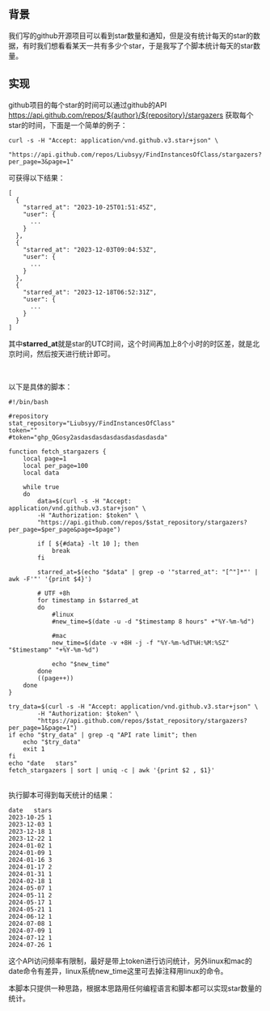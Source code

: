 

## 背景

我们写的github开源项目可以看到star数量和通知，但是没有统计每天的star的数据，有时我们想看看某天一共有多少个star，于是我写了个脚本统计每天的star数量。

## 实现

github项目的每个star的时间可以通过github的API https://api.github.com/repos/${author}/${repository}/stargazers 获取每个star的时间，下面是一个简单的例子：

```shell
curl -s -H "Accept: application/vnd.github.v3.star+json" \
        "https://api.github.com/repos/Liubsyy/FindInstancesOfClass/stargazers?per_page=3&page=1"
```


可获得以下结果：
```
[
  {
    "starred_at": "2023-10-25T01:51:45Z",
    "user": {
      ...
    }
  },
  {
    "starred_at": "2023-12-03T09:04:53Z",
    "user": {
      ...
    }
  },
  {
    "starred_at": "2023-12-18T06:52:31Z",
    "user": {
      ...
    }
  }
]
```

其中**starred_at**就是star的UTC时间，这个时间再加上8个小时的时区差，就是北京时间，然后按天进行统计即可。

<br>

以下是具体的脚本：

```shell
#!/bin/bash

#repository
stat_repository="Liubsyy/FindInstancesOfClass"
token=""
#token="ghp_QGosy2asdasdasdasdasdasdasdasda"

function fetch_stargazers {
    local page=1
    local per_page=100
    local data

    while true
    do
        data=$(curl -s -H "Accept: application/vnd.github.v3.star+json" \
        -H "Authorization: $token" \
        "https://api.github.com/repos/$stat_repository/stargazers?per_page=$per_page&page=$page")

        if [ ${#data} -lt 10 ]; then
            break
        fi

        starred_at=$(echo "$data" | grep -o '"starred_at": "[^"]*"' | awk -F'"' '{print $4}')

        # UTF +8h
        for timestamp in $starred_at
        do
            #linux
            #new_time=$(date -u -d "$timestamp 8 hours" +"%Y-%m-%d")

            #mac
            new_time=$(date -v +8H -j -f "%Y-%m-%dT%H:%M:%SZ" "$timestamp" "+%Y-%m-%d")

            echo "$new_time"
        done
        ((page++))
    done
}

try_data=$(curl -s -H "Accept: application/vnd.github.v3.star+json" \
        -H "Authorization: $token" \
        "https://api.github.com/repos/$stat_repository/stargazers?per_page=1&page=1")
if echo "$try_data" | grep -q "API rate limit"; then
    echo "$try_data"
    exit 1
fi
echo "date   stars"
fetch_stargazers | sort | uniq -c | awk '{print $2 , $1}'
```

<br>
执行脚本可得到每天统计的结果：

```
date   stars
2023-10-25 1
2023-12-03 1
2023-12-18 1
2023-12-22 1
2024-01-02 1
2024-01-09 1
2024-01-16 3
2024-01-17 2
2024-01-31 1
2024-02-18 1
2024-05-07 1
2024-05-11 2
2024-05-17 1
2024-05-21 1
2024-06-12 1
2024-07-08 1
2024-07-09 1
2024-07-12 1
2024-07-26 1
```

这个API访问频率有限制，最好是带上token进行访问统计，另外linux和mac的date命令有差异，linux系统new_time这里可去掉注释用linux的命令。

本脚本只提供一种思路，根据本思路用任何编程语言和脚本都可以实现star数量的统计。


